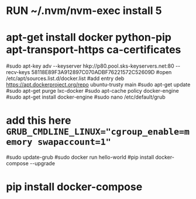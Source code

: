 # RUN ~/.nvm/nvm-exec install 5
# apt-get install docker python-pip apt-transport-https ca-certificates

#sudo apt-key adv --keyserver hkp://p80.pool.sks-keyservers.net:80 --recv-keys 58118E89F3A912897C070ADBF76221572C52609D
#open /etc/apt/sources.list.d/docker.list
#add entry deb https://apt.dockerproject.org/repo ubuntu-trusty main
#sudo apt-get update
#sudo apt-get purge lxc-docker
#sudo apt-cache policy docker-engine
#sudo apt-get install docker-engine
#sudo nano /etc/default/grub 
#	add this here `GRUB_CMDLINE_LINUX="cgroup_enable=memory swapaccount=1"`
#sudo update-grub
#sudo docker run hello-world
#pip install docker-compose --upgrade
# pip install docker-compose